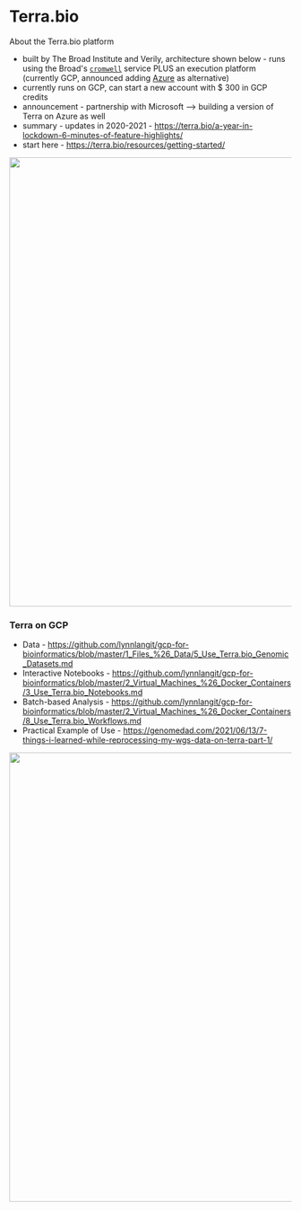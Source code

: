# Terra.bio

About the Terra.bio platform 
- built by The Broad Institute and Verily, architecture shown below - runs using the Broad's [`cromwell`](https://cromwell.readthedocs.io/en/stable/) service PLUS an  execution platform (currently GCP, announced adding [Azure](https://www.cnbc.com/2021/01/11/microsoft-azure-coming-to-terra-co-created-by-alphabet-verily.html) as alternative)
- currently runs on GCP, can start a new account with $ 300 in GCP credits
- announcement - partnership with Microsoft --> building a version of Terra on Azure as well
- summary - updates in 2020-2021 - https://terra.bio/a-year-in-lockdown-6-minutes-of-feature-highlights/
- start here - https://terra.bio/resources/getting-started/

<img src="https://github.com/lynnlangit/TeamTeri/blob/master/Images/Terra-arch.png" width=800>

### Terra on GCP
- Data - https://github.com/lynnlangit/gcp-for-bioinformatics/blob/master/1_Files_%26_Data/5_Use_Terra.bio_Genomic_Datasets.md
- Interactive Notebooks - https://github.com/lynnlangit/gcp-for-bioinformatics/blob/master/2_Virtual_Machines_%26_Docker_Containers/3_Use_Terra.bio_Notebooks.md
- Batch-based Analysis - https://github.com/lynnlangit/gcp-for-bioinformatics/blob/master/2_Virtual_Machines_%26_Docker_Containers/8_Use_Terra.bio_Workflows.md
- Practical Example of Use - https://genomedad.com/2021/06/13/7-things-i-learned-while-reprocessing-my-wgs-data-on-terra-part-1/

<img src="https://github.com/lynnlangit/TeamTeri/blob/master/Images/terra-gcp.png" width=800>
